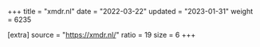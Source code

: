 +++
title = "xmdr.nl"
date = "2022-03-22"
updated = "2023-01-31"
weight = 6235

[extra]
source = "https://xmdr.nl/"
ratio = 19
size = 6
+++
